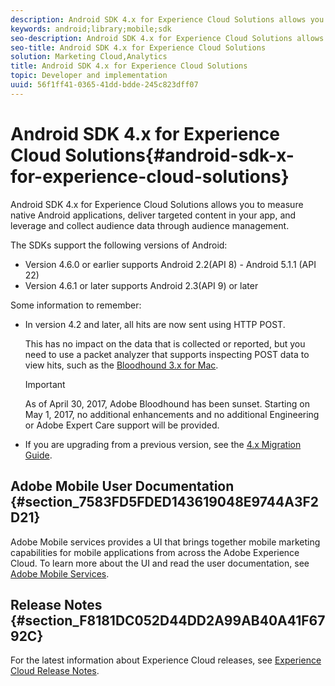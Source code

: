 ```yaml
---
description: Android SDK 4.x for Experience Cloud Solutions allows you to measure native Android applications, deliver targeted content in your app, and leverage and collect audience data through audience management.
keywords: android;library;mobile;sdk
seo-description: Android SDK 4.x for Experience Cloud Solutions allows you to measure native Android applications, deliver targeted content in your app, and leverage and collect audience data through audience management.
seo-title: Android SDK 4.x for Experience Cloud Solutions
solution: Marketing Cloud,Analytics
title: Android SDK 4.x for Experience Cloud Solutions
topic: Developer and implementation
uuid: 56f1ff41-0365-41dd-bdde-245c823dff07
---
```


# Android SDK 4.x for Experience Cloud Solutions{#android-sdk-x-for-experience-cloud-solutions}

Android SDK 4.x for Experience Cloud Solutions allows you to measure native Android applications, deliver targeted content in your app, and leverage and collect audience data through audience management.

The SDKs support the following versions of Android:

* Version 4.6.0 or earlier supports Android 2.2(API 8) - Android 5.1.1 (API 22) 
* Version 4.6.1 or later supports Android 2.3(API 9) or later

Some information to remember:

* In version 4.2 and later, all hits are now sent using HTTP POST.

  This has no impact on the data that is collected or reported, but you need to use a packet analyzer that supports inspecting POST data to view hits, such as the [Bloodhound 3.x for Mac](https://marketing.adobe.com/resources/help/en_US/mobile/bloodhound/).

  >[!IMPORTANT]
  >
  >As of April 30, 2017, Adobe Bloodhound has been sunset. Starting on May 1, 2017, no additional enhancements and no additional Engineering or Adobe Expert Care support will be provided.

* If you are upgrading from a previous version, see the [4.x Migration Guide](/help/android/getting-started/migration-v3.md).

## Adobe Mobile User Documentation {#section_7583FD5FDED143619048E9744A3F2D21}

Adobe Mobile services provides a UI that brings together mobile marketing capabilities for mobile applications from across the Adobe Experience Cloud. To learn more about the UI and read the user documentation, see [Adobe Mobile Services](https://marketing.adobe.com/resources/help/en_US/mobile/).

## Release Notes {#section_F8181DC052D44DD2A99AB40A41F6792C}

For the latest information about Experience Cloud releases, see [Experience Cloud Release Notes](https://marketing.adobe.com/resources/help/en_US/whatsnew/). 
